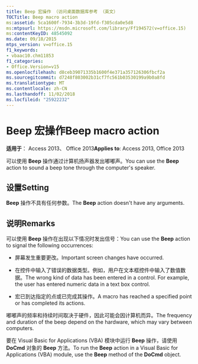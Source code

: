 ```yaml
---
title: Beep 宏操作 （访问桌面数据库参考 （英文）
TOCTitle: Beep macro action
ms:assetid: 5ca1600f-7934-3b3d-19fd-f305cda0e5d8
ms:mtpsurl: https://msdn.microsoft.com/library/Ff194572(v=office.15)
ms:contentKeyID: 48545092
ms.date: 09/18/2015
mtps_version: v=office.15
f1_keywords:
- vbaac10.chm11853
f1_categories:
- Office.Version=v15
ms.openlocfilehash: d8ceb39071335b1600f4e371a357126306fbcf2a
ms.sourcegitcommit: d7248f803002b31cf7fc561b03530199a9b0a8fd
ms.translationtype: MT
ms.contentlocale: zh-CN
ms.lasthandoff: 11/02/2018
ms.locfileid: "25922232"
---
```

# <a name="beep-macro-action"></a><span data-ttu-id="1598b-102">Beep 宏操作</span><span class="sxs-lookup"><span data-stu-id="1598b-102">Beep macro action</span></span>


<span data-ttu-id="1598b-103">**适用于**： Access 2013、 Office 2013</span><span class="sxs-lookup"><span data-stu-id="1598b-103">**Applies to**: Access 2013, Office 2013</span></span>

<span data-ttu-id="1598b-104">可以使用 **Beep** 操作通过计算机扬声器发出嘟嘟声。</span><span class="sxs-lookup"><span data-stu-id="1598b-104">You can use the **Beep** action to sound a beep tone through the computer's speaker.</span></span>

## <a name="setting"></a><span data-ttu-id="1598b-105">设置</span><span class="sxs-lookup"><span data-stu-id="1598b-105">Setting</span></span>

<span data-ttu-id="1598b-106">**Beep** 操作不具有任何参数。</span><span class="sxs-lookup"><span data-stu-id="1598b-106">The **Beep** action doesn't have any arguments.</span></span>

## <a name="remarks"></a><span data-ttu-id="1598b-107">说明</span><span class="sxs-lookup"><span data-stu-id="1598b-107">Remarks</span></span>

<span data-ttu-id="1598b-108">可以使用 **Beep** 操作在出现以下情况时发出信号：</span><span class="sxs-lookup"><span data-stu-id="1598b-108">You can use the **Beep** action to signal the following occurrences:</span></span>

  - <span data-ttu-id="1598b-109">屏幕发生重要更改。</span><span class="sxs-lookup"><span data-stu-id="1598b-109">Important screen changes have occurred.</span></span>

  - <span data-ttu-id="1598b-p101">在控件中输入了错误的数据类型。例如，用户在文本框控件中输入了数值数据。</span><span class="sxs-lookup"><span data-stu-id="1598b-p101">The wrong kind of data has been entered in a control. For example, the user has entered numeric data in a text box control.</span></span>

  - <span data-ttu-id="1598b-112">宏已到达指定的点或已完成其操作。</span><span class="sxs-lookup"><span data-stu-id="1598b-112">A macro has reached a specified point or has completed its actions.</span></span>

<span data-ttu-id="1598b-113">嘟嘟声的频率和持续时间取决于硬件，因此可能会因计算机而异。</span><span class="sxs-lookup"><span data-stu-id="1598b-113">The frequency and duration of the beep depend on the hardware, which may vary between computers.</span></span>

<span data-ttu-id="1598b-114">要在 Visual Basic for Applications (VBA) 模块中运行 **Beep** 操作，请使用 **DoCmd** 对象的 **Beep** 方法。</span><span class="sxs-lookup"><span data-stu-id="1598b-114">To run the **Beep** action in a Visual Basic for Applications (VBA) module, use the **Beep** method of the **DoCmd** object.</span></span>

